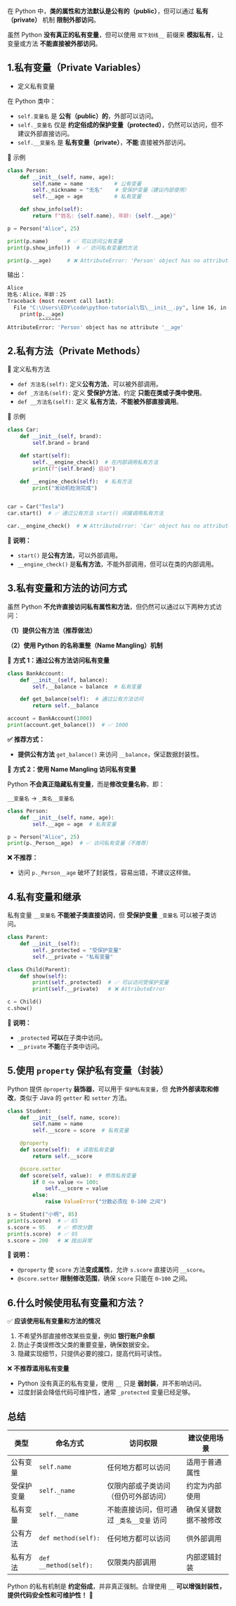 在 Python 中，**类的属性和方法默认是公有的（public）**，但可以通过 **私有（private）** 机制 **限制外部访问**。

虽然 Python **没有真正的私有变量**，但可以使用 `双下划线__` 前缀来 **模拟私有**，让变量或方法 **不能直接被外部访问**。

## 1.私有变量（Private Variables）

- 定义私有变量

在 Python 类中：

- `self.变量名` 是 **公有（public）的**，外部可以访问。
- `self._变量名` 仅是 **约定俗成的保护变量（protected）**，仍然可以访问，但不建议外部直接访问。
- `self.__变量名` 是 **私有变量（private）**，**不能** 直接被外部访问。

🔸 示例

```python
class Person:
    def __init__(self, name, age):
        self.name = name          # 公有变量
        self._nickname = "无名"    # 受保护变量（建议内部使用）
        self.__age = age          # 私有变量

    def show_info(self):
        return f"姓名: {self.name}, 年龄: {self.__age}"

p = Person("Alice", 25)

print(p.name)      # ✅ 可以访问公有变量
print(p.show_info())  # ✅ 访问私有变量的方法

print(p.__age)     # ❌ AttributeError: 'Person' object has no attribute '__age'
```

输出：

```bash
Alice
姓名：Alice，年龄：25
Traceback (most recent call last):
  File "C:\Users\EDY\code\python-tutorial\包\__init__.py", line 16, in <module>
    print(p.__age)
          ^^^^^^^
AttributeError: 'Person' object has no attribute '__age'
```

## 2.私有方法（Private Methods）

🔹 定义私有方法

- `def 方法名(self):` 定义**公有方法**，可以被外部调用。
- `def _方法名(self):` 定义 **受保护方法**，约定 **只能在类或子类中使用**。
- `def __方法名(self):` 定义 **私有方法**，**不能被外部直接调用**。

🔸 示例

```python
class Car:
    def __init__(self, brand):
        self.brand = brand

    def start(self):
        self.__engine_check()  # 在内部调用私有方法
        print(f"{self.brand} 启动")

    def __engine_check(self):  # 私有方法
        print("发动机检测完成")


car = Car("Tesla")
car.start()  # ✅ 通过公有方法 start() 间接调用私有方法

car.__engine_check()  # ❌ AttributeError: 'Car' object has no attribute '__engine_check'
```

**🔹 说明：**

- `start()` 是**公有方法**，可以外部调用。
- `__engine_check()` 是**私有方法**，不能外部调用，但可以在类的内部调用。

## 3.私有变量和方法的访问方式

虽然 Python **不允许直接访问私有属性和方法**，但仍然可以通过以下两种方式访问：

**（1）提供公有方法（推荐做法）**

**（2）使用 Python 的名称重整（Name Mangling）机制**

🔹 **方式 1：通过公有方法访问私有变量**

```python
class BankAccount:
    def __init__(self, balance):
        self.__balance = balance  # 私有变量

    def get_balance(self):  # 通过公有方法访问
        return self.__balance

account = BankAccount(1000)
print(account.get_balance())  # ✅ 1000
```

**✅ 推荐方式：**

- **提供公有方法** `get_balance()` 来访问 `__balance`，保证数据封装性。

🔹 **方式 2：使用 Name Mangling 访问私有变量**

Python **不会真正隐藏私有变量**，而是**修改变量名称**，即：

`__变量名` → `_类名__变量名`

```python
class Person:
    def __init__(self, name, age):
        self.__age = age  # 私有变量

p = Person("Alice", 25)
print(p._Person__age)  # ✅ 访问私有变量（不推荐）
```

**❌ 不推荐：**

- 访问 `p._Person__age` 破坏了封装性，容易出错，不建议这样做。

## 4.私有变量和继承

私有变量 `__变量名` **不能被子类直接访问**，但 **受保护变量** `_变量名` 可以被子类访问。

```python
class Parent:
    def __init__(self):
        self._protected = "受保护变量"
        self.__private = "私有变量"

class Child(Parent):
    def show(self):
        print(self._protected)  # ✅ 可以访问受保护变量
        print(self.__private)   # ❌ AttributeError

c = Child()
c.show()
```

**🔹 说明：**

- `_protected` **可以**在子类中访问。
- `__private` **不能**在子类中访问。

## 5.使用 `property` 保护私有变量（封装）

Python 提供 `@property` **装饰器**，可以用于 `保护私有变量`，但 **允许外部读取和修改**，类似于 Java 的 `getter` 和 `setter` 方法。

```python
class Student:
    def __init__(self, name, score):
        self.name = name
        self.__score = score  # 私有变量

    @property
    def score(self):  # 读取私有变量
        return self.__score

    @score.setter
    def score(self, value):  # 修改私有变量
        if 0 <= value <= 100:
            self.__score = value
        else:
            raise ValueError("分数必须在 0-100 之间")

s = Student("小明", 85)
print(s.score)  # ✅ 85
s.score = 95    # ✅ 修改分数
print(s.score)  # ✅ 95
s.score = 200   # ❌ 抛出异常
```

**🔹 说明：**

- `@property` 使 `score` 方法**变成属性**，允许 `s.score` 直接访问 `__score`。
- `@score.setter` **限制修改范围**，确保 `score` 只能在 `0~100` 之间。

## 6.什么时候使用私有变量和方法？

✅ **应该使用私有变量和方法的情况**

1. 不希望外部直接修改某些变量，例如 **银行账户余额**
2. 防止子类误修改父类的重要变量，确保数据安全。
3. 隐藏实现细节，只提供必要的接口，提高代码可读性。

❌ **不推荐滥用私有变量**

- Python 没有真正的私有变量，使用 `__` 只是 **弱封装**，并不影响访问。
- 过度封装会降低代码可维护性，通常 `_protected` 变量已经足够。

## 总结

| 类型       | 命名方式              | 访问权限                                  | 建议使用场景         |
| ---------- | --------------------- | ----------------------------------------- | -------------------- |
| 公有变量   | `self.name`           | 任何地方都可以访问                        | 适用于普通属性       |
| 受保护变量 | `self._name`          | 仅限内部或子类访问（但仍可外部访问）      | 约定为内部使用       |
| 私有变量   | `self.__name`         | 不能直接访问，但可通过 `_类名__变量` 访问 | 确保关键数据不被修改 |
| 公有方法   | `def method(self):`   | 任何地方都可以访问                        | 供外部调用           |
| 私有方法   | `def __method(self):` | 仅限类内部调用                            | 内部逻辑封装         |

Python 的私有机制是 **约定俗成**，并非真正强制。合理使用 `__` **可以增强封装性，提供代码安全性和可维护性！** 🚀

